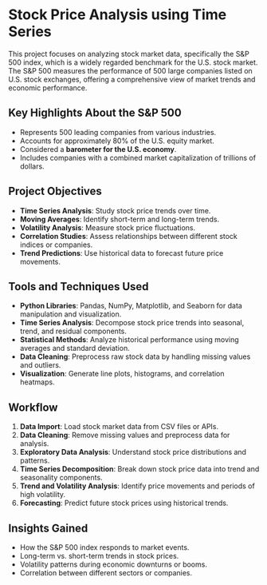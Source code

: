 # Stock Price Analysis using Time Series

This project focuses on analyzing stock market data, specifically the S&P 500 index, which is a widely regarded benchmark for the U.S. stock market. The S&P 500 measures the performance of 500 large companies listed on U.S. stock exchanges, offering a comprehensive view of market trends and economic performance.

## Key Highlights About the S&P 500
- Represents 500 leading companies from various industries.
- Accounts for approximately 80% of the U.S. equity market.
- Considered a **barometer for the U.S. economy**.
- Includes companies with a combined market capitalization of trillions of dollars.

## Project Objectives
- **Time Series Analysis**: Study stock price trends over time.
- **Moving Averages**: Identify short-term and long-term trends.
- **Volatility Analysis**: Measure stock price fluctuations.
- **Correlation Studies**: Assess relationships between different stock indices or companies.
- **Trend Predictions**: Use historical data to forecast future price movements.

## Tools and Techniques Used
- **Python Libraries**: Pandas, NumPy, Matplotlib, and Seaborn for data manipulation and visualization.
- **Time Series Analysis**: Decompose stock price trends into seasonal, trend, and residual components.
- **Statistical Methods**: Analyze historical performance using moving averages and standard deviation.
- **Data Cleaning**: Preprocess raw stock data by handling missing values and outliers.
- **Visualization**: Generate line plots, histograms, and correlation heatmaps.

## Workflow
1. **Data Import**: Load stock market data from CSV files or APIs.
2. **Data Cleaning**: Remove missing values and preprocess data for analysis.
3. **Exploratory Data Analysis**: Understand stock price distributions and patterns.
4. **Time Series Decomposition**: Break down stock price data into trend and seasonality components.
5. **Trend and Volatility Analysis**: Identify price movements and periods of high volatility.
6. **Forecasting**: Predict future stock prices using historical trends.

## Insights Gained
- How the S&P 500 index responds to market events.
- Long-term vs. short-term trends in stock prices.
- Volatility patterns during economic downturns or booms.
- Correlation between different sectors or companies.
